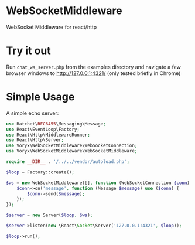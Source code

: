 # WebSocketMiddleware
WebSocket Middleware for react/http
# Try it out
Run `chat_ws_server.php` from the examples directory and navigate a few browser windows to http://127.0.0.1:4321/ (only tested briefly in Chrome)
# Simple Usage
A simple echo server:
```php
use Ratchet\RFC6455\Messaging\Message;
use React\EventLoop\Factory;
use React\Http\MiddlewareRunner;
use React\Http\Server;
use Voryx\WebSocketMiddleware\WebSocketConnection;
use Voryx\WebSocketMiddleware\WebSocketMiddleware;

require __DIR__ . '/../../vendor/autoload.php';

$loop = Factory::create();

$ws = new WebSocketMiddleware([], function (WebSocketConnection $conn) {
    $conn->on('message', function (Message $message) use ($conn) {
        $conn->send($message);
    });
});

$server = new Server($loop, $ws);

$server->listen(new \React\Socket\Server('127.0.0.1:4321', $loop));

$loop->run();
```
